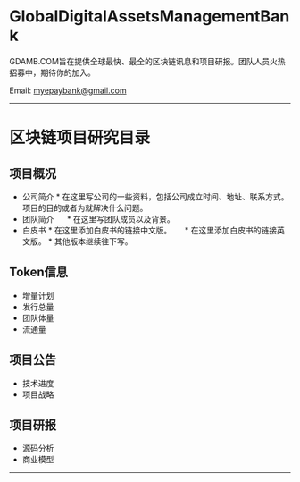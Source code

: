 # GlobalDigitalAssetsManagementBank
GDAMB.COM旨在提供全球最快、最全的区块链讯息和项目研报。团队人员火热招募中，期待你的加入。

Email: myepaybank@gmail.com

----------------
# 区块链项目研究目录

## 项目概况

* 公司简介
      * 在这里写公司的一些资料，包括公司成立时间、地址、联系方式。项目的目的或者为就解决什么问题。
* 团队简介
      * 在这里写团队成员以及背景。
* 白皮书
      * 在这里添加白皮书的链接中文版。
      * 在这里添加白皮书的链接英文版。
      * 其他版本继续往下写。

## Token信息

* 增量计划
* 发行总量 
* 团队体量
* 流通量 

## 项目公告

* 技术进度
* 项目战略

## 项目研报

* 源码分析
* 商业模型

----------------
